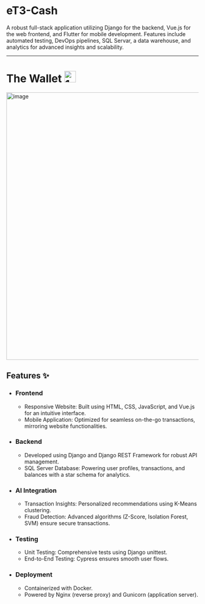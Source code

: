# eT3-Cash
A robust full-stack application utilizing Django for the backend, Vue.js for the web frontend, and Flutter for mobile development. Features include automated testing, DevOps pipelines, SQL Servar, a data warehouse, and analytics for advanced insights and scalability.
______________________________________________________________________________________________________________

# The Wallet <img src="https://github.com/user-attachments/assets/c07464db-a1cf-484e-b6b7-b8ed61ce54b2" alt="10149443" width="30"/>

<img src="https://github.com/user-attachments/assets/b47db1bc-5e38-4c93-a59b-8ae4b077a0f2" alt="image" width="700"/>

## Features ✨

* ### Frontend

  * Responsive Website: Built using HTML, CSS, JavaScript, and Vue.js for an intuitive interface.
  * Mobile Application: Optimized for seamless on-the-go transactions, mirroring website functionalities.

* ### Backend
  * Developed using Django and Django REST Framework for robust API management.
  * SQL Server Database: Powering user profiles, transactions, and balances with a star schema for analytics.

* ### AI Integration
  * Transaction Insights: Personalized recommendations using K-Means clustering.
  * Fraud Detection: Advanced algorithms (Z-Score, Isolation Forest, SVM) ensure secure transactions.
 
* ### Testing
  * Unit Testing: Comprehensive tests using Django unittest.
  * End-to-End Testing: Cypress ensures smooth user flows.
* ### Deployment
  * Containerized with Docker.
  * Powered by Nginx (reverse proxy) and Gunicorn (application server).

